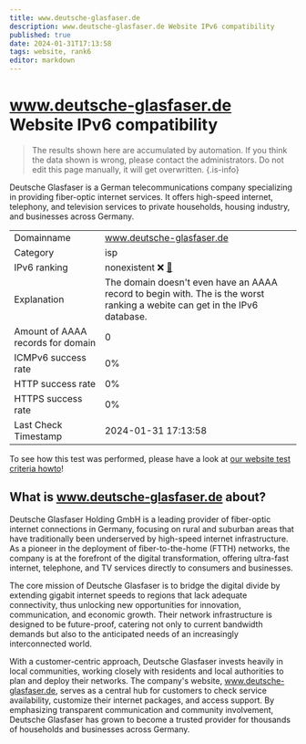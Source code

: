 ```yaml
---
title: www.deutsche-glasfaser.de
description: www.deutsche-glasfaser.de Website IPv6 compatibility
published: true
date: 2024-01-31T17:13:58
tags: website, rank6
editor: markdown
---
```


# www.deutsche-glasfaser.de Website IPv6 compatibility

> The results shown here are accumulated by automation. If you think the data shown is wrong, please contact the administrators. 
> Do not edit this page manually, it will get overwritten.
{.is-info}

Deutsche Glasfaser is a German telecommunications company specializing in providing fiber-optic internet services. It offers high-speed internet, telephony, and television services to private households, housing industry, and businesses across Germany.


|   |   |
| - | - |
| Domainname | www.deutsche-glasfaser.de
| Category | isp |
| IPv6 ranking | nonexistent :x: [🔗](/howto/ranking) |
| Explanation | The domain doesn't even have an AAAA record to begin with. The is the worst ranking a webite can get in the IPv6 database. |
| Amount of AAAA records for domain | 0 |
| ICMPv6 success rate | 0%|
| HTTP success rate | 0% |
| HTTPS success rate | 0% |
| Last Check Timestamp | 2024-01-31 17:13:58 |

To see how this test was performed, please have a look at [our website test criteria howto](/howto/testcriteria/website)!


## What is www.deutsche-glasfaser.de about?
Deutsche Glasfaser Holding GmbH is a leading provider of fiber-optic internet connections in Germany, focusing on rural and suburban areas that have traditionally been underserved by high-speed internet infrastructure. As a pioneer in the deployment of fiber-to-the-home (FTTH) networks, the company is at the forefront of the digital transformation, offering ultra-fast internet, telephone, and TV services directly to consumers and businesses.

The core mission of Deutsche Glasfaser is to bridge the digital divide by extending gigabit internet speeds to regions that lack adequate connectivity, thus unlocking new opportunities for innovation, communication, and economic growth. Their network infrastructure is designed to be future-proof, catering not only to current bandwidth demands but also to the anticipated needs of an increasingly interconnected world.

With a customer-centric approach, Deutsche Glasfaser invests heavily in local communities, working closely with residents and local authorities to plan and deploy their networks. The company's website, www.deutsche-glasfaser.de, serves as a central hub for customers to check service availability, customize their internet packages, and access support. By emphasizing transparent communication and community involvement, Deutsche Glasfaser has grown to become a trusted provider for thousands of households and businesses across Germany.


